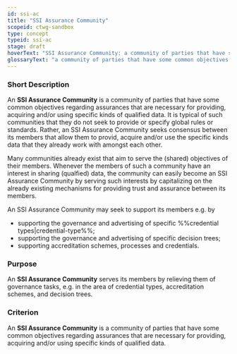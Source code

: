 ```yaml
---
id: ssi-ac
title: "SSI Assurance Community"
scopeid: ctwg-sandbox
type: concept
typeid: ssi-ac
stage: draft
hoverText: "SSI Assurance Community: a community of parties that have some common objectives regarding assurances that are necessary for providing, acquiring and/or using specific kinds of qualified data."
glossaryText: "a community of parties that have some common objectives regarding assurances that are necessary for providing, acquiring and/or using specific kinds of qualified data."
---
```


### Short Description
An **SSI Assurance Community** is a community of parties that have some common objectives regarding assurances that are necessary for providing, acquiring and/or using specific kinds of qualified data. It is typical of such communities that they do not seek to provide or specify global rules or standards. Rather, an SSI Assurance Community seeks consensus between its members that allow them to provid, acquire and/or use the specific kinds data that they already work with amongst each other. 

Many communities already exist that aim to serve the (shared) objectives of their members. Whenever the members of such a community have an interest in sharing (qualfied) data, the community can easily become an SSI Assurance Community by serving such interests by capitalizing on the already existing mechanisms for providing trust and assurance between its members. 

An SSI Assurance Community may seek to support its members e.g. by 
- supporting the governance and advertising of specific %%credential types|credential-type%%;
- supporting the governance and advertising of specific decision trees;
- supporting accreditation schemes, processes and credentials.

### Purpose
An **SSI Assurance Community** serves its members by relieving them of governance tasks, e.g. in the area of credential types, accreditation schemes, and decision trees.

### Criterion
An **SSI Assurance Community** is a community of parties that have some common objectives regarding assurances that are necessary for providing, acquiring and/or using specific kinds of qualified data. 
